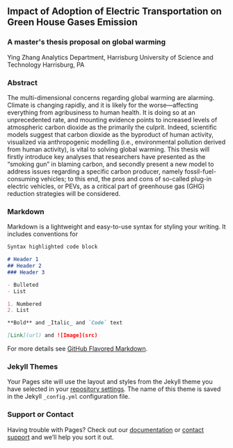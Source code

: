 ## Impact of Adoption of Electric Transportation on Green House Gases Emission
### A master's thesis proposal on global warming

Ying Zhang
 Analytics Department, Harrisburg University of Science and Technology
 Harrisburg, PA

### Abstract

The multi-dimensional concerns regarding global warming are alarming. Climate is changing rapidly, and it is likely for the worse—affecting everything from agribusiness to human health. It is doing so at an unprecedented rate, and mounting evidence points to increased levels of atmospheric carbon dioxide as the primarily the culprit. Indeed, scientific models suggest that carbon dioxide as the byproduct of human activity, visualized via anthropogenic modelling (i.e., environmental pollution derived from human activity), is vital to solving global warming. This thesis will firstly introduce key analyses that researchers have presented as the “smoking gun” in blaming carbon, and secondly present a new model to address issues regarding a specific carbon producer, namely fossil-fuel-consuming vehicles; to this end, the pros and cons of so-called plug-in electric vehicles, or PEVs, as a critical part of greenhouse gas (GHG) reduction strategies will be considered.

### Markdown

Markdown is a lightweight and easy-to-use syntax for styling your writing. It includes conventions for

```markdown
Syntax highlighted code block

# Header 1
## Header 2
### Header 3

- Bulleted
- List

1. Numbered
2. List

**Bold** and _Italic_ and `Code` text

[Link](url) and ![Image](src)
```

For more details see [GitHub Flavored Markdown](https://guides.github.com/features/mastering-markdown/).

### Jekyll Themes

Your Pages site will use the layout and styles from the Jekyll theme you have selected in your [repository settings](https://github.com/carilyn1031/ANLY699/settings). The name of this theme is saved in the Jekyll `_config.yml` configuration file.

### Support or Contact

Having trouble with Pages? Check out our [documentation](https://help.github.com/categories/github-pages-basics/) or [contact support](https://github.com/contact) and we’ll help you sort it out.
